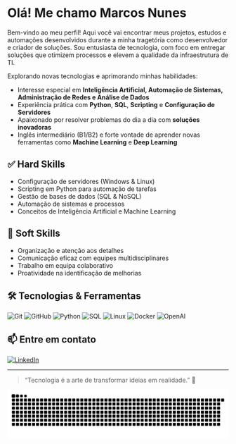 # Olá! Me chamo Marcos Nunes

Bem-vindo ao meu perfil! Aqui você vai encontrar meus projetos, estudos e automações desenvolvidos durante a minha tragetória como desenvolvedor e criador de soluções. Sou entusiasta de tecnologia, com foco em entregar soluções que otimizem processos e elevem a qualidade da infraestrutura de TI.

Explorando novas tecnologias e aprimorando minhas habilidades:
- Interesse especial em **Inteligência Artificial, Automação de Sistemas, Administração de Redes e Análise de Dados**  
- Experiência prática com **Python**, **SQL**, **Scripting** e **Configuração de Servidores**  
- Apaixonado por resolver problemas do dia a dia com **soluções inovadoras**  
- Inglês intermediário (B1/B2) e forte vontade de aprender novas ferramentas como **Machine Learning** e **Deep Learning**

## ✅ Hard Skills
- Configuração de servidores (Windows & Linux)  
- Scripting em Python para automação de tarefas  
- Gestão de bases de dados (SQL & NoSQL)  
- Automação de sistemas e processos  
- Conceitos de Inteligência Artificial e Machine Learning  

## 🤝 Soft Skills
- Organização e atenção aos detalhes  
- Comunicação eficaz com equipes multidisciplinares  
- Trabalho em equipa colaborativo  
- Proatividade na identificação de melhorias  

## 🛠️ Tecnologias & Ferramentas

![Git](https://img.shields.io/badge/-Git-05122A?style=flat&logo=git)  ![GitHub](https://img.shields.io/badge/-GitHub-05122A?style=flat&logo=github)  ![Python](https://img.shields.io/badge/-Python-05122A?style=flat&logo=python)  ![SQL](https://img.shields.io/badge/-SQL-05122A?style=flat&logo=mysql)  ![Linux](https://img.shields.io/badge/-Linux-05122A?style=flat&logo=linux)  ![Docker](https://img.shields.io/badge/-Docker-05122A?style=flat&logo=docker)  ![OpenAI](https://img.shields.io/badge/-IA-05122A?style=flat&logo=openai)  

## 📫 Entre em contato

[![LinkedIn](https://img.shields.io/badge/LinkedIn-blue?style=flat-square&logo=linkedin&logoColor=white)](https://www.linkedin.com/in/marcosnunes0/)

---
> “Tecnologia é a arte de transformar ideias em realidade.” 🚀

<picture>
  <source media="(prefers-color-scheme: dark)" srcset="https://raw.githubusercontent.com/marcosnunes0/marcosnunes0/output/github-contribution-grid-snake-dark.svg">
  <source media="(prefers-color-scheme: light)" srcset="https://raw.githubusercontent.com/marcosnunes0/marcosnunes0/output/github-contribution-grid-snake.svg">
  <img alt="github contribution grid snake animation" src="https://raw.githubusercontent.com/marcosnunes0/marcosnunes0/output/github-contribution-grid-snake.svg">
</picture>
<br><br>
